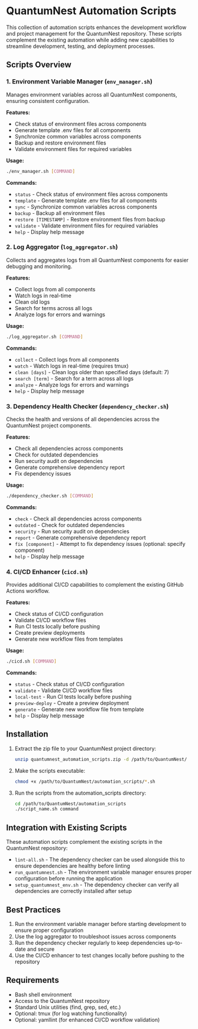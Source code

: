 # QuantumNest Automation Scripts

This collection of automation scripts enhances the development workflow and project management for the QuantumNest repository. These scripts complement the existing automation while adding new capabilities to streamline development, testing, and deployment processes.

## Scripts Overview

### 1. Environment Variable Manager (`env_manager.sh`)

Manages environment variables across all QuantumNest components, ensuring consistent configuration.

**Features:**
- Check status of environment files across components
- Generate template .env files for all components
- Synchronize common variables across components
- Backup and restore environment files
- Validate environment files for required variables

**Usage:**
```bash
./env_manager.sh [COMMAND]
```

**Commands:**
- `status` - Check status of environment files across components
- `template` - Generate template .env files for all components
- `sync` - Synchronize common variables across components
- `backup` - Backup all environment files
- `restore [TIMESTAMP]` - Restore environment files from backup
- `validate` - Validate environment files for required variables
- `help` - Display help message

### 2. Log Aggregator (`log_aggregator.sh`)

Collects and aggregates logs from all QuantumNest components for easier debugging and monitoring.

**Features:**
- Collect logs from all components
- Watch logs in real-time
- Clean old logs
- Search for terms across all logs
- Analyze logs for errors and warnings

**Usage:**
```bash
./log_aggregator.sh [COMMAND]
```

**Commands:**
- `collect` - Collect logs from all components
- `watch` - Watch logs in real-time (requires tmux)
- `clean [days]` - Clean logs older than specified days (default: 7)
- `search [term]` - Search for a term across all logs
- `analyze` - Analyze logs for errors and warnings
- `help` - Display help message

### 3. Dependency Health Checker (`dependency_checker.sh`)

Checks the health and versions of all dependencies across the QuantumNest project components.

**Features:**
- Check all dependencies across components
- Check for outdated dependencies
- Run security audit on dependencies
- Generate comprehensive dependency report
- Fix dependency issues

**Usage:**
```bash
./dependency_checker.sh [COMMAND]
```

**Commands:**
- `check` - Check all dependencies across components
- `outdated` - Check for outdated dependencies
- `security` - Run security audit on dependencies
- `report` - Generate comprehensive dependency report
- `fix [component]` - Attempt to fix dependency issues (optional: specify component)
- `help` - Display help message

### 4. CI/CD Enhancer (`cicd.sh`)

Provides additional CI/CD capabilities to complement the existing GitHub Actions workflow.

**Features:**
- Check status of CI/CD configuration
- Validate CI/CD workflow files
- Run CI tests locally before pushing
- Create preview deployments
- Generate new workflow files from templates

**Usage:**
```bash
./cicd.sh [COMMAND]
```

**Commands:**
- `status` - Check status of CI/CD configuration
- `validate` - Validate CI/CD workflow files
- `local-test` - Run CI tests locally before pushing
- `preview-deploy` - Create a preview deployment
- `generate` - Generate new workflow file from template
- `help` - Display help message

## Installation

1. Extract the zip file to your QuantumNest project directory:
   ```bash
   unzip quantumnest_automation_scripts.zip -d /path/to/QuantumNest/
   ```

2. Make the scripts executable:
   ```bash
   chmod +x /path/to/QuantumNest/automation_scripts/*.sh
   ```

3. Run the scripts from the automation_scripts directory:
   ```bash
   cd /path/to/QuantumNest/automation_scripts
   ./script_name.sh command
   ```

## Integration with Existing Scripts

These automation scripts complement the existing scripts in the QuantumNest repository:

- `lint-all.sh` - The dependency checker can be used alongside this to ensure dependencies are healthy before linting
- `run_quantumnest.sh` - The environment variable manager ensures proper configuration before running the application
- `setup_quantumnest_env.sh` - The dependency checker can verify all dependencies are correctly installed after setup

## Best Practices

1. Run the environment variable manager before starting development to ensure proper configuration
2. Use the log aggregator to troubleshoot issues across components
3. Run the dependency checker regularly to keep dependencies up-to-date and secure
4. Use the CI/CD enhancer to test changes locally before pushing to the repository

## Requirements

- Bash shell environment
- Access to the QuantumNest repository
- Standard Unix utilities (find, grep, sed, etc.)
- Optional: tmux (for log watching functionality)
- Optional: yamllint (for enhanced CI/CD workflow validation)
